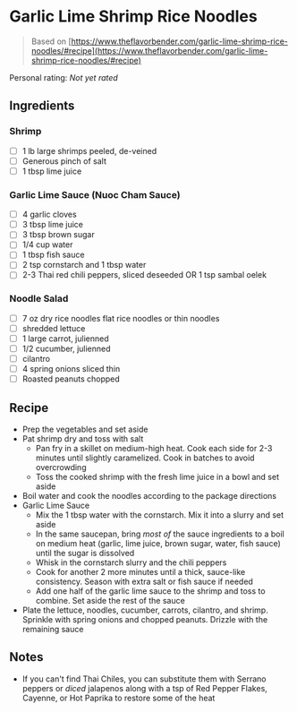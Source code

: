 # Garlic Lime Shrimp Rice Noodles

> Based on [https://www.theflavorbender.com/garlic-lime-shrimp-rice-noodles/#recipe](https://www.theflavorbender.com/garlic-lime-shrimp-rice-noodles/#recipe)

<!-- {cts} rating=0; (User can specify rating on scale of 1-5) -->

Personal rating: *Not yet rated*

<!-- {cte} -->

<!-- {cts} name_image=None; (User can specify image name) -->

<!-- TODO: Capture image -->

<!-- {cte} -->

## Ingredients

### Shrimp

- [ ] 1 lb large shrimps peeled, de-veined
- [ ] Generous pinch of salt
- [ ] 1 tbsp lime juice

### Garlic Lime Sauce (Nuoc Cham Sauce)

- [ ] 4 garlic cloves
- [ ] 3 tbsp lime juice
- [ ] 3 tbsp brown sugar
- [ ] 1/4 cup water
- [ ] 1 tbsp fish sauce
- [ ] 2 tsp cornstarch and 1 tbsp water
- [ ] 2-3 Thai red chili peppers, sliced deseeded OR 1 tsp sambal oelek

### Noodle Salad

- [ ] 7 oz dry rice noodles flat rice noodles or thin noodles
- [ ] shredded lettuce
- [ ] 1 large carrot, julienned
- [ ] 1/2 cucumber, julienned
- [ ] cilantro
- [ ] 4 spring onions sliced thin
- [ ] Roasted peanuts chopped

## Recipe

- Prep the vegetables and set aside
- Pat shrimp dry and toss with salt
    - Pan fry in a skillet on medium-high heat. Cook each side for 2-3 minutes until slightly caramelized. Cook in batches to avoid overcrowding
    - Toss the cooked shrimp with the fresh lime juice in a bowl and set aside
- Boil water and cook the noodles according to the package directions
- Garlic Lime Sauce
    - Mix the 1 tbsp water with the cornstarch. Mix it into a slurry and set aside
    - In the same saucepan, bring *most of* the sauce ingredients to a boil on medium heat (garlic, lime juice, brown sugar, water, fish sauce) until the sugar is dissolved
    - Whisk in the cornstarch slurry and the chili peppers
    - Cook for another 2 more minutes until a thick, sauce-like consistency. Season with extra salt or fish sauce if needed
    - Add one half of the garlic lime sauce to the shrimp and toss to combine. Set aside the rest of the sauce
- Plate the lettuce, noodles, cucumber, carrots, cilantro, and shrimp. Sprinkle with spring onions and chopped peanuts. Drizzle with the remaining sauce

## Notes

- If you can't find Thai Chiles, you can substitute them with Serrano peppers or *diced* jalapenos along with a tsp of Red Pepper Flakes, Cayenne, or Hot Paprika to restore some of the heat
